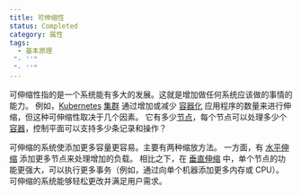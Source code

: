 ```yaml
---
title: 可伸缩性
status: Completed
category: 属性
tags:
  - 基本原理
 "- ''"
 "- ''"
---
```


可伸缩性指的是一个系统能有多大的发展。这就是增加做任何系统应该做的事情的能力。 例如，[Kubernetes](/zh-cn/kubernetes/) [集群](/zh/cluster/) 通过增加或减少 [容器化](/zh-cn/containerization/) 应用程序的数量来进行伸缩，但这种可伸缩性取决于几个因素。 它有多少[节点](/nodes/)，每个节点可以处理多少个[容器](/zh-cn/container/)，控制平面可以支持多少条记录和操作？

可伸缩的系统使添加更多容量更容易。主要有两种缩放方法。 一方面，有 [水平伸缩](/horizontal-scaling/) 添加更多节点来处理增加的负载。 相比之下，在 [垂直伸缩](/vertical-scaling/) 中，单个节点的功能更强大，可以执行更多事务（例如，通过向单个机器添加更多内存或 CPU）。 可伸缩的系统能够轻松更改并满足用户需求。

